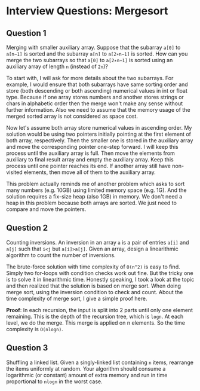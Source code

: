 # Interview Questions: Mergesort

## Question 1

Merging with smaller auxiliary array. Suppose that the subarray `a[0]` to `a[n−1]` is sorted and the subarray `a[n]` to `a[2∗n−1]` is sorted. How can you merge the two subarrays so that `a[0]` to `a[2∗n−1]` is sorted using an auxiliary array of length `n` (instead of `2n`)?

To start with, I will ask for more details about the two subarrays. For example, I would ensure that both subarrays have same sorting order and store (both descending or both ascending) numerical values in int or float type. Because if one array stores numbers and another stores strings or chars in alphabetic order then the merge won't make any sense without further information. Also we need to assume that the memory usage of the merged sorted array is not considered as space cost.

Now let's assume both array store numerical values in ascending order. My solution would be using two pointers initially pointing at the first element of both array, respectively. Then the smaller one is stored in the auxiliary array and move the corresponding pointer one-step forward. I will keep this process until the auxiliary array is full. Then move the elements from auxiliary to final result array and empty the auxiliary array. Keep this process until one pointer reaches its end. If another array still have non-visited elements, then move all of them to the auxiliary array.

This problem actually reminds me of another problem which asks to sort many numbers (e.g. 10GB) using limited memory space (e.g. 1G). And the solution requires a fix-size heap (also 1GB) in memory. We don't need a heap in this problem because both arrays are sorted. We just need to compare and move the pointers.

## Question 2

Counting inversions. An inversion in an array `a` is a pair of entries `a[i]` and `a[j]` such that `i<j` but `a[i]>a[j]`. Given an array, design a linearithmic algorithm to count the number of inversions.

The brute-force solution with time complexity of `O(n^2)` is easy to find. Simply two for-loops with condition checks work out fine. But the tricky one is to solve it in linearithmic time. Honestly speaking, I took a look at the topic and then realized that the solution is based on merge sort. When doing merge sort, using the inversion condition to check and count. About the time complexity of merge sort, I give a simple proof here.

**Proof**: In each recursion, the input is split into 2 parts until only one element remaining. This is the depth of the recursion tree, which is `logn`. At each level, we do the merge. This merge is applied on n elements. So the time complexity is `O(nlogn)`.


## Question 3

Shuffling a linked list. Given a singly-linked list containing `n` items, rearrange the items uniformly at random. Your algorithm should consume a logarithmic (or constant) amount of extra memory and run in time proportional to `nlogn` in the worst case. 

